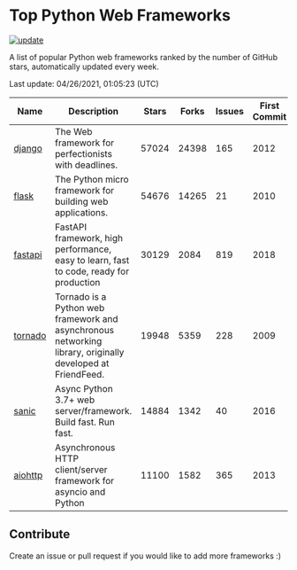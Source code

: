 # Top Python Web Frameworks

[![update](https://github.com/sunnysid3up/python-web-frameworks/actions/workflows/update.yml/badge.svg)](https://github.com/sunnysid3up/python-web-frameworks/actions/workflows/update.yml)

A list of popular Python web frameworks ranked by the number of GitHub stars, automatically updated every week.

Last update: 04/26/2021, 01:05:23 (UTC)

| Name          | Description          | Stars                     | Forks          | Issues               | First Commit        | Last Commit         |
|---------------|----------------------|---------------------------|----------------|----------------------|---------------------|---------------------|
| [django](https://github.com/django/django) | The Web framework for perfectionists with deadlines. | 57024 | 24398 | 165 | 2012 | 2021-04-25 |
| [flask](https://github.com/pallets/flask) | The Python micro framework for building web applications. | 54676 | 14265 | 21 | 2010 | 2021-04-26 |
| [fastapi](https://github.com/tiangolo/fastapi) | FastAPI framework, high performance, easy to learn, fast to code, ready for production | 30129 | 2084 | 819 | 2018 | 2021-04-25 |
| [tornado](https://github.com/tornadoweb/tornado) | Tornado is a Python web framework and asynchronous networking library, originally developed at FriendFeed. | 19948 | 5359 | 228 | 2009 | 2021-04-25 |
| [sanic](https://github.com/sanic-org/sanic) | Async Python 3.7+ web server/framework. Build fast. Run fast. | 14884 | 1342 | 40 | 2016 | 2021-04-25 |
| [aiohttp](https://github.com/aio-libs/aiohttp) | Asynchronous HTTP client/server framework for asyncio and Python | 11100 | 1582 | 365 | 2013 | 2021-04-25 |

## Contribute 

Create an issue or pull request if you would like to add more frameworks :)